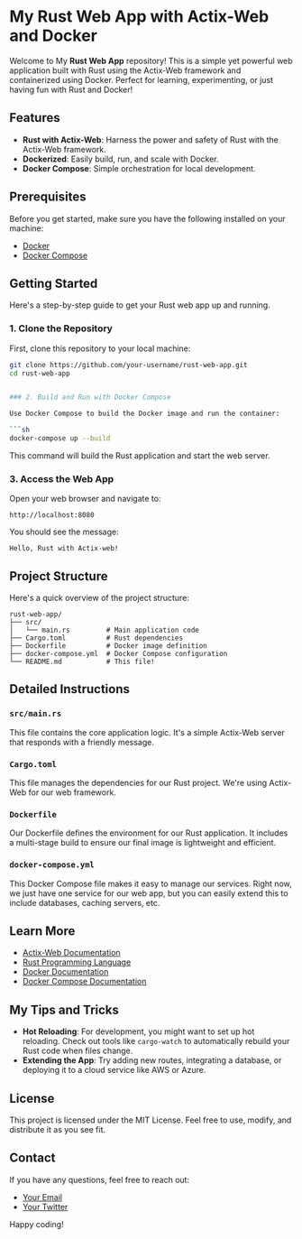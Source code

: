 # My Rust Web App with Actix-Web and Docker

Welcome to My **Rust Web App** repository! This is a simple yet powerful web application built with Rust using the Actix-Web framework and containerized using Docker. Perfect for learning, experimenting, or just having fun with Rust and Docker!

## Features

- **Rust with Actix-Web**: Harness the power and safety of Rust with the Actix-Web framework.
- **Dockerized**: Easily build, run, and scale with Docker.
- **Docker Compose**: Simple orchestration for local development.

## Prerequisites

Before you get started, make sure you have the following installed on your machine:

- [Docker](https://www.docker.com/products/docker-desktop)
- [Docker Compose](https://docs.docker.com/compose/install/)

##  Getting Started

Here's a step-by-step guide to get your Rust web app up and running.

### 1. Clone the Repository

First, clone this repository to your local machine:

```sh
git clone https://github.com/your-username/rust-web-app.git
cd rust-web-app


### 2. Build and Run with Docker Compose

Use Docker Compose to build the Docker image and run the container:

```sh
docker-compose up --build
```

This command will build the Rust application and start the web server.

### 3. Access the Web App

Open your web browser and navigate to:

```
http://localhost:8080
```

You should see the message:

```
Hello, Rust with Actix-web!
```

##  Project Structure

Here's a quick overview of the project structure:

```plaintext
rust-web-app/
├── src/
│   └── main.rs         # Main application code
├── Cargo.toml          # Rust dependencies
├── Dockerfile          # Docker image definition
├── docker-compose.yml  # Docker Compose configuration
└── README.md           # This file!
```

##  Detailed Instructions

### `src/main.rs`

This file contains the core application logic. It's a simple Actix-Web server that responds with a friendly message.

### `Cargo.toml`

This file manages the dependencies for our Rust project. We're using Actix-Web for our web framework.

### `Dockerfile`

Our Dockerfile defines the environment for our Rust application. It includes a multi-stage build to ensure our final image is lightweight and efficient.

### `docker-compose.yml`

This Docker Compose file makes it easy to manage our services. Right now, we just have one service for our web app, but you can easily extend this to include databases, caching servers, etc.

## Learn More

- [Actix-Web Documentation](https://actix.rs/docs/)
- [Rust Programming Language](https://www.rust-lang.org/)
- [Docker Documentation](https://docs.docker.com/)
- [Docker Compose Documentation](https://docs.docker.com/compose/)

## My Tips and Tricks

- **Hot Reloading**: For development, you might want to set up hot reloading. Check out tools like `cargo-watch` to automatically rebuild your Rust code when files change.
- **Extending the App**: Try adding new routes, integrating a database, or deploying it to a cloud service like AWS or Azure.

##  License

This project is licensed under the MIT License. Feel free to use, modify, and distribute it as you see fit.

##  Contact

If you have any questions, feel free to reach out:

- [Your Email](zarvinns@gmail.com)
- [Your Twitter](https://x.com/0xzarvin)

Happy coding! 
```

